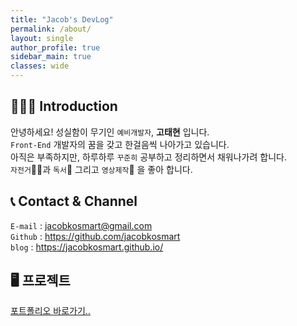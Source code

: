 ```yaml
---
title: "Jacob's DevLog"
permalink: /about/
layout: single
author_profile: true
sidebar_main: true
classes: wide
---
```


## 💁🏻‍♂ Introduction
  
안녕하세요! 성실함이 무기인 `예비개발자`, **고태현** 입니다.  
`Front-End` 개발자의 꿈을 갖고 한걸음씩 나아가고 있습니다.  
아직은 부족하지만, 하루하루 `꾸준히` 공부하고 정리하면서 채워나가려 합니다.  
`자전거`🚴‍♀️과 `독서`📕 그리고 `영상제작`🎥 을 좋아 합니다.  


## 📞 Contact & Channel 
`E-mail` : jacobkosmart@gmail.com  
`Github` : <https://github.com/jacobkosmart>  
`blog` : <https://jacobkosmart.github.io/>


## 🖥 프로젝트

[포트폴리오 바로가기..](/portfolio) 